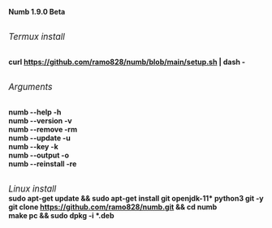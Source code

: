 <b>Numb 1.9.0 Beta</b>

</br><i><big>Termux install</big></i>

</br><b>curl https://github.com/ramo828/numb/blob/main/setup.sh | dash - </b>

</br><i><big>Arguments</i></big>

</br><b>numb --help -h</b>
</br><b>numb --version -v</b>
</br><b>numb --remove -rm</b>
</br><b>numb --update -u</b>
</br><b>numb --key -k</b>
</br><b>numb --output -o</b>
</br><b>numb --reinstall -re</b>

</br><i><big>Linux install</i></big>
</br><b>sudo apt-get update && sudo apt-get install git openjdk-11* python3 git -y </b>
</br><b>git clone https://github.com/ramo828/numb.git && cd numb</b>
</br><b>make pc && sudo dpkg -i *.deb</b>
